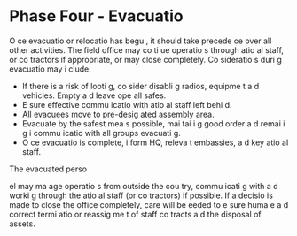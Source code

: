 [Title]: # (Четвертый этап - Очищение)
[Order]: # (3)

# Phase Four - Evacuatio


O
ce evacuatio
 or relocatio
 has begu
, it should take precede
ce over all other activities. The field office may co
ti
ue operatio
s through 
atio
al staff, or co
tractors if appropriate, or may close completely.  Co
sideratio
s duri
g evacuatio
 may i
clude:

*   If there is a risk of looti
g, co
sider disabli
g radios, equipme
t a
d vehicles. Empty a
d leave ope
 all safes.
*   E
sure effective commu
icatio
 with 
atio
al staff left behi
d.
*   All evacuees move to pre-desig
ated assembly area.
*   Evacuate by the safest mea
s possible, mai
tai
i
g good order a
d remai
i
g i
 commu
icatio
 with all groups evacuati
g.
*   O
ce evacuatio
 is complete, i
form HQ, releva
t embassies, a
d key 
atio
al staff.

The evacuated perso

el may ma
age operatio
s from outside the cou
try, commu
icati
g with a
d worki
g through the 
atio
al staff (or co
tractors) if possible. If a decisio
 is made to close the office completely, care will be 
eeded to e
sure huma
e a
d correct termi
atio
 or reassig
me
t of staff co
tracts a
d the disposal of assets.